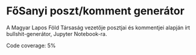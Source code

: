 # FőSanyi poszt/komment generátor

A Magyar Lapos Föld Társaság vezetője posztjai és kommentjei alapján írt bullshit-generátor, Jupyter Notebook-ra.

Code coverage: 5%
